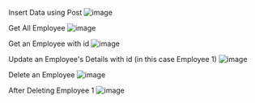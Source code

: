 Insert Data using Post
![image](https://github.com/user-attachments/assets/5956d2ab-c10a-43ce-a9e5-20f71bc3b7e7)

Get All Employee
![image](https://github.com/user-attachments/assets/7f940ea0-0966-489f-9f44-7a3bcca88aab)

Get an Employee with id
![image](https://github.com/user-attachments/assets/0048c7c7-6156-4cfb-97a4-a2d503efc5a0)

Update an Employee's Details with id (in this case Employee 1)
![image](https://github.com/user-attachments/assets/3022a6cf-b682-4045-98bd-ee5857fb132d)

Delete an Employee
![image](https://github.com/user-attachments/assets/3dcc306b-e13f-4d86-8ef6-29cce6da8ec2)

After Deleting Employee 1
![image](https://github.com/user-attachments/assets/3488d43b-2597-48b4-9132-b2252ea37f86)






